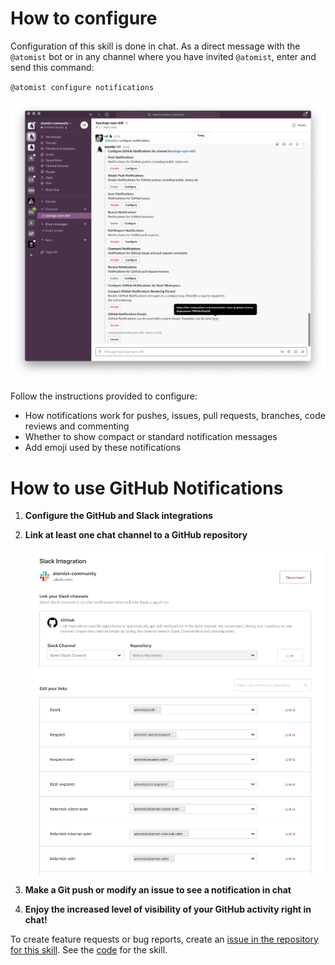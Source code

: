 # How to configure

Configuration of this skill is done in chat. As a direct message with the
`@atomist` bot or in any channel where you have invited `@atomist`, enter and
send this command:

`@atomist configure notifications`

![Configure GitHub Notifications](docs/images/configure-notifications.png)

Follow the instructions provided to configure:

-   How notifications work for pushes, issues, pull requests, branches, code
    reviews and commenting
-   Whether to show compact or standard notification messages
-   Add emoji used by these notifications

# How to use GitHub Notifications

1. **Configure the GitHub and Slack integrations**

1. **Link at least one chat channel to a GitHub repository**

    ![Slack Integration Configuration](docs/images/slack-integration.png)

1. **Make a Git push or modify an issue to see a notification in chat**

1. **Enjoy the increased level of visibility of your GitHub activity right in
   chat!**

To create feature requests or bug reports, create an
[issue in the repository for this skill](https://github.com/atomist-skills/github-notifications-skill/issues).
See the [code](https://github.com/atomist-skills/github-notifications-skill) for
the skill.

